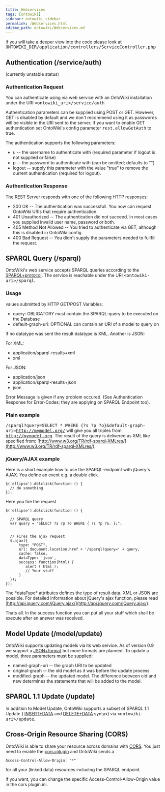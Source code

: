 ```yaml
---
title: Webservices
tags: [ontowiki]
sidebar: ontowiki_sidebar
permalink: /Webservices.html
editme_path: ontowiki/Webservices.md
---
```

If you will take a deeper view into the code please look at <tt>ONTOWIKI_DIR/application/controllers/ServiceController.php</tt>

## Authentication (/service/auth)

(currently unstable status)

### Authentication Request

You can authenticate using via web service with an OntoWiki installation under the URI <tt>&lt;ontowiki_uri&gt;/service/auth</tt>

Authentication parameters can be supplied using POST or GET. However, GET is disabled by default and we don't recommend using it as passwords will be visible in the URI sent to the server. If you want to enable GET authentication set OntoWiki's config parameter <tt>rest.allowGetAuth</tt> to true.

The authentication supports the following parameters:

- u -- the username to authenticate with (required parameter if logout is not supplied or false)
- p -- the password to authenticate with (can be omitted; defaults to "")
- logout -- supply this parameter with the value "true" to remove the current authentication (required for logout).

### Authentication Response

The REST Server responds with one of the following HTTP responses:

- 200 OK -- The authentication was successfull. You now can request OntoWiki URIs that require authentication.
- 401 Unauthorized -- The authentication did not succeed. In most cases you supplied invalid user name, password or both.
- 405 Method Not Allowed -- You tried to authenticate via GET, although this is disabled in OntoWiki config.
- 400 Bad Request -- You didn't supply the parameters needed to fullfill the request.

## SPARQL Query (/sparql)

OntoWiki's web service accepts SPARQL queries according to the [SPARQL+protocol](http:_www.w3.org/TR/rdf-sparql-protocol/). The service is reachable under the URI <tt>&lt;ontowiki-uri&gt;/sparql</tt>.

### Usage

values submitted by HTTP GET/POST Variables:

- query: OBLIGATORY must contain the SPARQL-query to be executed on the Database
- default-graph-uri: OPTIONAL can contain an URI of a model to query on

If no datatype was sent the result datatype is XML. Another is JSON:

For XML:

- application/sparql-results+xml
- xml

For JSON:

- application/json
- application/sparql-results+json
- json

Error Message is given if any problem occured. (See Authentication Response for Error-Codes; they are applying on SPARQL Endpoint too).

### Plain example

<tt>/sparql?query=SELECT * WHERE {?s ?p ?o}&amp;default-graph-uri=http://mymodel.org/</tt> will give you all triples from <tt>http://mymodel.org</tt>. The result of the query is delivered as XML like specified from: [http://www.w3.org/TR/rdf-sparql-XMLres/](http://www.w3.org/TR/rdf-sparql-XMLres/).

### jQuery/AJAX example

Here is a short example how to use the SPARQL-endpoint with jQuery's AJAX. You define an event e.g. a double click

```
$('ellipse').dblclick(function () {
  // do something
});
```

Here you fire the request

```
$('ellipse').dblclick(function () {

  // SPARQL query
  var query = "SELECT ?s ?p ?o WHERE { ?s ?p ?o. };";
  
  
  // Fires the ajax request
  $.ajax({
      type: "POST",
      url: document.location.href + '/sparql?query=' + query,
      cache: false,
      dataType: 'json', 
      success: function(html) {
         alert ( html );
         // Your stuff
      }
  });
});
```

The \*dataType\* attributes defines the type of result data. XML or JSON are possible. For detailed information about jQuery's ajax function, please read [http://api.jquery.com/jQuery.ajax/](http://api.jquery.com/jQuery.ajax/).

Thats all. In the success function you can put all your stuff which shall be execute after an answer was received.

## Model Update (/model/update)

OntoWiki supports updating models via its web service. As of version 0.9 we support a [JSON+format](http:_n2.talis.com/wiki/RDF\_JSON\_Specification) but more formats are planned. To update a model, three parameters must be supplied:

- named-graph-uri -- the graph URI to be updated
- original-graph -- the old model as it was before the update process 
- modified-graph -- the updated model. The difference between old and new determines the statements that will be added to the model.

## SPARQL 1.1 Update (/update)

In addition to Model Update, OntoWiki supports a subset of SPARQL 1.1 Update ( [INSERT+DATA](http:_www.w3.org/TR/2010/WD-sparql11-update-20100126/#t411) and [DELETE+DATA](http:www.w3.org/TR/2010/WD-sparql11-update-20100126/#t412) syntax) via <tt>&lt;ontowiki-uri&gt;/update</tt>.

## Cross-Origin Resource Sharing (CORS)

OntoWiki is able to share your resource across domains with [CORS](http:_enable-cors.org/). You just need to enable the [cors+plugin](http:code.google.com/p/ontowiki/source/browse/extensions/plugins/cors/) and OntoWiki sends a

```
Access-Control-Allow-Origin: "*"
```

for all your (linked data) resources including the SPARQL endpoint.

If you want, you can change the specific Access-Control-Allow-Origin value in the cors plugin.ini.


